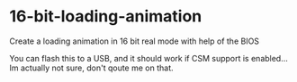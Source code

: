 # 16-bit-loading-animation
Create a loading animation in 16 bit real mode with help of the BIOS

You can flash this to a USB, and it should work if CSM support is enabled...
Im actually not sure, don't qoute me on that.
